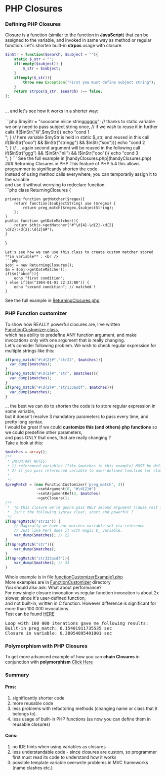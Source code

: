 # PHP Closures
### Defining PHP Closures
Closure is a function (similar to the function in **JavaScript**) that can be assigned to the variable, and invoked in same way as method or regular function.
Let's shorten built-in **strpos** usage with closure: <br />
```php
$inStr = function($search, $subject = ""){ 
    static $_str = ""; 
    if(!empty($subject)) {
        $_str = $subject;
    }
    if(empty($_str)){
        throw new Exception("First you must define subject string");
    }
    return strpos($_str, $search) !== false; 
};
```
<br />
... and let's see how it works in a shorter way:<br />
<br />
```php
$myStr = "soooome niiice stringggggg";
// thanks to static variable we only need to pass subject string once,
// if we wish to reuse it in further calls
if($inStr("iii",$myStr)){
    echo "cond 1 <br />";
}
// here variable $myStr is held in static $_str, and reused in this call
if($inStr("ooo") && $inStr("stringg") && $inStr("soo")){
    echo "cond 2 <br />";
}
// ... again second argument will be reused in the following call
if($inStr("ggg") && !$inStr("nii") && !$inStr("ooo")){
    echo "cond 3 <br />";
}
```
See the full example in [handyClosures.php](handyClosures.php)<br />
### Returning Closures in PHP
This feature of PHP 5.4 this allows programmer to significantly shorten the code <br />
Instead of using method calls everywhere, you can temporarily assign it to the variable <br />
and use it without worrying to redeclare function: <br />
```php
class ReturningClosures {

    private function getMatcher($regex){
        return function($subjectString) use ($regex) {
            return preg_match($regex,$subjectString);  
        };
    }
    public function getDateMatcher(){
        return $this->getMatcher("#^\d{4}-\d{2}-\d{2} \d{2}:\d{2}:\d{2}$#");
    }
}
```
Let's see how we can use this class to create custom matcher stored **in variable** : <br />
```php
$obj = new ReturningClosures();
$m = $obj->getDateMatcher();
if($m("abcd")){
    echo "first condition";
} else if($m("1964-01-01 22:33:00")) {
    echo "second condition"; // matched !
}
```
See the full example in [ReturningClosures.php](ReturningClosures.php)<br />

### PHP Function customizer
To show how REALLY powerful closures are, I've written [FunctionCustomizer class](FunctionCustomizer/FunctionCustomizer.php), <br />
which has ability to predefine ANY function argument, and make invocations only with one argument that is really changing. <br />
Let's consider following problem. We wish to check regular expression for multiple strings like this: <br />
```php
if(preg_match("#\d{2}#","str22", $matches)){
  var_dump($matches);
}
if(preg_match("#\d{2}#","str", $matches)){
  var_dump($matches);
}
if(preg_match("#\d{2}#","str333asdf", $matches)){
  var_dump($matches);
}
```
... the best we can do to shorten the code is to store regular expression in some variable, <br />
but it doesn't resolve 3 mandatory parameters to pass every time, and pretty long syntax. <br />
I would be great if we could **customize this (and others) php functions** so we could predefine other parameters, <br />
and pass ONLY that ones, that are really changing ? <br />
Take a look at this: <br />
```php
$matches = array();
/**
 * IMPORTANT NOTES:
 * 1) referenced variables (like $matches in this example) MUST be defined, and can't be null.
 * 2) if you pass referenced variable to user-defined function (or static method) MAKE SURE that "&" precedes it.
 *
 */
$pregMatch = (new FunctionCustomizer('preg_match', 3))
              ->setArgument(0, "#\d{2}#")
              ->setArgumentRef(2, $matches)
              ->getClosure();
/**
 *  To this closure we're gonna pass ONLY second argument (cause rest is already predefined).
 *  Isn't the following syntax clear, short and powerful ?
 */
if($pregMatch("str22")) {
    // Magically we have our matches variable set via reference
    // Just like Perl does it with magic $_ variable.
    var_dump($matches); // 22
}
if($pregMatch("str")){
    var_dump($matches);
}
if($pregMatch("str333asdf")){
    var_dump($matches); // 33
}
```
Whole example is in file [functionCustomizerExample1.php](FunctionCustomizer/functionCustomizerExample1.php) <br />
More examples are in [FunctionCustomizer](FunctionCustomizer/) directory <br />
You should also ask: What about performance? <br />
For now single closure invocation vs regular function invocation is about 2x slower, since it's user-defined function, <br />
and not built-in, written in C function. However difference is significant for more than 100 000 invocations. <br />
Test can be found [HERE](FunctionCustomizer/) <br />
<pre>
Loop with 100 000 iterations gave me following results:
Built-in preg_match: 0.15401911735535 sec
Closure in variable: 0.38054895401001 sec
</pre>


### Polymorphism with PHP Closures
To get more advanced example of how you can **chain Closures** in conjunction with **polymorphism** [Click Here](PolymorphismWithClosures.php)

### Summary 
#### Pros:
 1. significantly shorter code
 2. more reusable code
 3. less problems with refactoring methods (changing name or class that it belongs to).
 4. less usage of built-in PHP functions (as now you can define them in reusable closures)

#### Cons: 
 1. no IDE hints when using variables as closures
 2. less understandable code - since closures are custom, so programmer first must read its code to understand how it works
 3. possible template variable overwrite problems in MVC frameworks (name clashes etc.)
 
